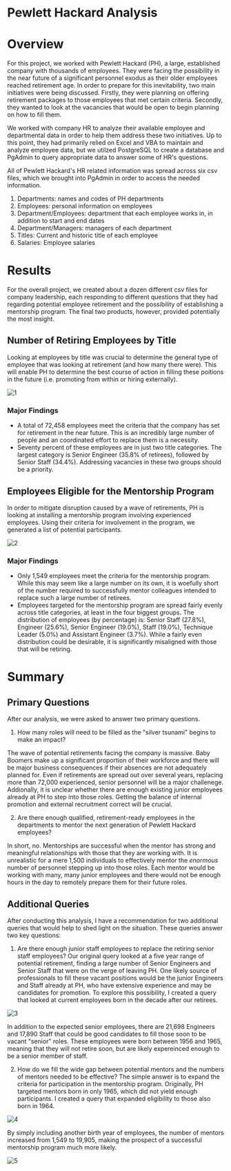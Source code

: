 # Pewlett Hackard Analysis

# Overview

For this project, we worked with Pewlett Hackard (PH), a large, established company with thousands of employees. They were facing the possibility in the near future of a significant personnel exodus as their older employees reached retirement age. In order to prepare for this inevitability, two main initiatives were being discussed. Firstly, they were planning on offering retirement packages to those employees that met certain criteria. Secondly, they wanted to look at the vacancies that would be open to begin planning on how to fill them.

We worked with company HR to analyze their available employee and departmental data in order to help them address these two initiatives. Up to this point, they had primarily relied on Excel and VBA to maintain and analyze employee data, but we utilzed PostgreSQL to create a database and PgAdmin to query appropriate data to answer some of HR's questions.

All of Pewlett Hackard's HR related information was spread across six csv files, which we brought into PgAdmin in order to access the needed information.

1. Departments: names and codes of PH departments
2. Employees: personal information on employees
3. Department/Employees: department that each employee works in, in addition to start and end dates
4. Department/Managers: managers of each department 
5. Titles: Current and historic title of each employee
6. Salaries: Employee salaries

# Results

For the overall project, we created about a dozen different csv files for company leadership, each responding to different questions that they had regarding potential employee retirement and the possibility of establishing a mentorship program. The final two products, however, provided potentially the most insight. 

## Number of Retiring Employees by Title

Looking at employees by title was crucial to determine the general type of employee that was looking at retirement (and how many there were). This will enable PH to determine the best course of action in filling these poitions in the future (i.e. promoting from within or hiring externally). 

![1](https://github.com/brianbutler08/Pewlett-Hackard-Analysis/blob/main/PH%20images%20for%20README/PH%20retirement%20by%20title.png)

### Major Findings

- A total of 72,458 employees meet the criteria that the company has set for retirement in the near future. This is an incredibly large number of people and an coordinated effort to replace them is a necessity.
- Seventy percent of these employees are in just two title categories. The largest category is Senior Engineer (35.8% of retirees), followed by Senior Staff (34.4%). Addressing vacancies in these two groups should be a priority.

## Employees Eligible for the Mentorship Program

In order to mitigate disruption caused by a wave of retirements, PH is looking at installing a mentorship program involving experienced employees. Using their criteria for involvement in the program, we generated a list of potential participants.

![2](https://github.com/brianbutler08/Pewlett-Hackard-Analysis/blob/main/PH%20images%20for%20README/PH%20mentorship%20original.png)

### Major Findings

- Only 1,549 employees meet the criteria for the mentorship program. While this may seem like a large number on its own, it is woefully short of the number required to successfully mentor colleagues intended to replace such a large number of retirees.
- Employees targeted for the mentorship program are spread fairly evenly across title categories, at least in the four biggest groups. The distribution of employees (by percentage) is: Senior Staff (27.8%), Engineer (25.6%), Senior Engineer (19.0%), Staff (19.0%), Technique Leader (5.0%) and Assistant Engineer (3.7%). While a fairly even distribution could be desirable, it is significantly misaligned with those that will be retiring.

# Summary

## Primary Questions

After our analysis, we were asked to answer two primary questions.

1. How many roles will need to be filled as the "silver tsunami" begins to make an impact? 

The wave of potential retirements facing the company is massive. Baby Boomers make up a significant proportion of their workforce and there will be major business consequences if their absences are not adequately planned for. Even if retirements are spread out over several years, replacing more than 72,000 experienced, senior personnel will be a major challenege. Addionally, it is unclear whether there are enough existing junior employees already at PH to step into those roles. Getting the balance of internal promotion and external recruitment correct will be crucial.

2. Are there enough qualified, retirement-ready employees in the departments to mentor the next generation of Pewlett Hackard employees?

In short, no. Mentorships are successful when the mentor has strong and meaningful relationships with those that they are working with. It is unrealistic for a mere 1,500 individuals to effectively mentor the *enormous* number of personnel stepping up into those roles. Each mentor would be working with many, many junior employees and there would not be enough hours in the day to remotely prepare them for their future roles.

## Additional Queries

After conducting this analysis, I have a recommendation for two additional queries that would help to shed light on the situation. These queries answer two key questions:

1. Are there enough junior staff employees to replace the retiring senior staff employees? Our original query looked at a five year range of potential retirement, finding a large number of Senior Engineers and Senior Staff that were on the verge of leaving PH. One likely source of professionals to fill these vacant positions would be the junior Engineers and Staff already at PH, who have extensive experience and may be candidates for promotion. To explore 
this possibility, I created a query that looked at current employees born in the decade after our retirees.

![3](https://github.com/brianbutler08/Pewlett-Hackard-Analysis/blob/main/PH%20images%20for%20README/PH%20non-retirees.png)

In addition to the expected senior employees, there are 21,698 Engineers and 17,890 Staff that could be good candidates to fill those soon to be vacant "senior" roles. These employees were born between 1956 and 1965, meaning that they will not retire soon, but are likely expereinced enough to be a senior member of staff.

2. How do we fill the wide gap between potential mentors and the numbers of mentors needed to be effective? The simple answer is to expand the criteria for participation in the mentorship program. Originally, PH targeted mentors born in only 1965, which did not yield enough participants. I created a query that expanded eligibility to those also born in 1964. 

![4](https://github.com/brianbutler08/Pewlett-Hackard-Analysis/blob/main/PH%20images%20for%20README/PH%20query%20for%20expanded%20mentorship.png)

By simply including another birth year of employees, the number of mentors increased from 1,549 to 19,905, making the prospect of a successful mentorship program much more likely. 

![5](https://github.com/brianbutler08/Pewlett-Hackard-Analysis/blob/main/PH%20images%20for%20README/PH%20expanded%20mentorship.png)
